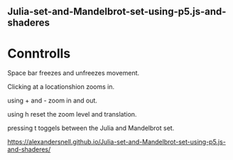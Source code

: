 ## Julia-set-and-Mandelbrot-set-using-p5.js-and-shaderes
# Conntrolls
Space bar freezes and unfreezes movement.

Clicking at a locationshion zooms in.

using + and - zoom in and out.

using h reset the zoom level and translation.

pressing t toggels between the Julia and Mandelbrot set.

https://alexandersnell.github.io/Julia-set-and-Mandelbrot-set-using-p5.js-and-shaderes/
